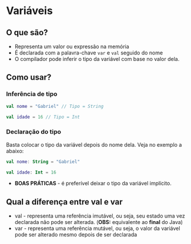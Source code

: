 # Variáveis

## O que são?

* Representa um valor ou expressão na memória
* É declarada com a palavra-chave ```var``` e ```val``` seguido do nome
* O compilador pode inferir o tipo da variável com base no valor dela.

## Como usar?

### Inferência de tipo
```kotlin
val nome = "Gabriel" // Tipo = String

val idade = 16 // Tipo = Int
```

### Declaração do tipo

Basta colocar o tipo da variável depois do nome dela. Veja no exemplo a abaixo:

```kotlin
val nome: String = "Gabriel"

val idade: Int = 16
```

* **BOAS PRÁTICAS** - é preferível deixar o tipo da variável implícito.

## Qual a diferença entre **val**  e **var**

* val - representa uma referência imutável, ou seja, seu estado uma vez declarada não pode ser alterada. (**OBS:** equivalente ao **final** do Java)
* var - representa uma referência mutável, ou seja, o valor da variável pode ser alterado mesmo depois de ser declarada
